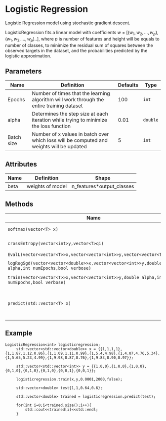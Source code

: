 # Logistic Regression

Logistic Regression model using stochastic gradient descent.

LogisticRegression fits a linear model with coefficients $w\  =\  [(w_1, w_2, … , w_p),(w_1, w_2, … , w_p)..]$, where $p$ is number of features and height will be equals to number of classes, to minimize the residual sum of squares between the observed targets in the dataset, and the probabilities predicted by the logistic approximation.

## Parameters

| Name          | Definition                                                                                  | Defaults | Type     |
| ------------- | ------------------------------------------------------------------------------------------- | -------- | ---------|
| Epochs        | Number of times that the learning algorithm will work through the entire training dataset   | 100      | `int`    |
| alpha         | Determines the step size at each iteration while trying to minimize the loss function       | 0.01     | `double` |
| Batch size    |  Number of x values in batch over which loss will be computed and weights will be updated   | 5        | `int`    |

## Attributes

| Name         | Definition                                                | Shape      |
| ------------ | --------------------------------------------------------- | ---------- |
| beta | weights of model  | n_features*output_classes |

## Methods

| Name                            | Definition                                            | Return value      |
| ------------------------------- | ----------------------------------------------------- | ----------------- |
| `softmax(vector<T> x)`          | Computes softmax                                      | `vector<T>`       |
| `crossEntropy(vector<int>y,vector<T>qi)` | actual*predicted value                       | DOUBLE       |
| `EvalL(vector<vector<T>>x,vector<vector<int>>y,vector<vector<T>>beta)`| Computes loss  |      DOUBLE       |
| `logRegSgd(vector<vector<double>>x,vector<vector<int>>y,double alpha,int numEpochs,bool verbose)`| Performs gradient descent  |      `vector<vector<T>>`      |
| `train(vector<vector<T>>x,vector<vector<int>>y,double alpha,int numEpochs,bool verbose)`| Training of model |      void      |
| `predict(std::vector<T> x)`| Gives probability for the testing values to belong to a specific class |      `vector<double> T`      |

## Example

```
LogisticRegression<int> logisticregression;
     std::vector<std::vector<double>> x = {{1,1,1,1},{1,1.87,1.12,0.86},{1,1.09,1.11,0.99},{1,5,4,4.98},{1,4.07,4.76,5.34},     {1,5.65,5.23,4.99},{1,9.98,8.87,8.76},{1,9.83,8.90,8.97}};

     std::vector<std::vector<int>> y = {{1,0,0},{1,0,0},{1,0,0},{0,1,0},{0,1,0},{0,1,0},{0,0,1},{0,0,1}};

     logisticregression.train(x,y,0.0001,2000,false);

     std::vector<double> test{1,1,0.64,0.6};

     std::vector<double> trained = logisticregression.predict(test);

     for(int i=0;i<trained.size();i++){
         std::cout<<trained[i]<<std::endl;
     }

```